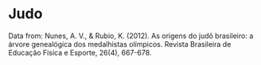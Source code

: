 # Judo
Data from: Nunes, A. V., & Rubio, K. (2012). As origens do judô brasileiro: a árvore genealógica dos medalhistas olímpicos. Revista Brasileira de Educação Física e Esporte, 26(4), 667-678.
